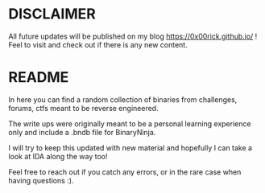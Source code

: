 # DISCLAIMER

All future updates will be published on my blog https://0x00rick.github.io/ !
Feel to visit and check out if there is any new content.


# README
In here you can find a random collection of binaries from challenges, forums, ctfs meant to be reverse engineered.  

The write ups were originally meant to be a personal learning experience only and include a .bndb file for BinaryNinja. 

I will try to keep this updated with new material and hopefully I can take a look at IDA along the way too!  

Feel free to reach out if you catch any errors, or in the rare case when having questions :).






